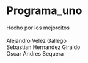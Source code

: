 # Programa_uno
Hecho por los mejorcitos
</br></br>
Alejandro Velez Gallego
</br>
Sebastian Hernandez Giraldo
</br>
Oscar Andres Sequera
